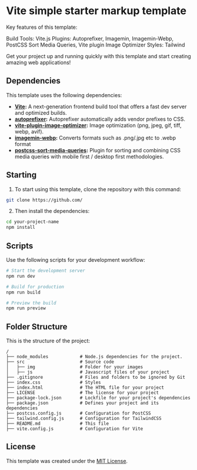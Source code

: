 # Vite simple starter markup template

Key features of this template:

Build Tools: Vite.js
Plugins: Autoprefixer, Imagemin, Imagemin-Webp, PostCSS Sort Media Queries, Vite plugin Image Optimizer
Styles: Tailwind


Get your project up and running quickly with this template and start creating amazing web applications!

## Dependencies

This template uses the following dependencies:

- **[Vite](https://vitejs.dev/):** A next-generation frontend build tool that offers a fast dev server and optimized builds.
- **[autoprefixer](https://www.npmjs.com/package/autoprefixer):** Autoprefixer automatically adds vendor prefixes to CSS.
- **[vite-plugin-image-optimizer](https://github.com/FatehAK/vite-plugin-image-optimizer):** Image optimization (png, jpeg, gif, tiff, webp, avif). 
- **[imagemin-webp](https://www.npmjs.com/package/imagemin-webp):** Converts formats such as .png/.jpg etc to .webp format
- **[postcss-sort-media-queries](https://www.npmjs.com/package/postcss-sort-media-queries):** Plugin for sorting and combining CSS media queries with mobile first / desktop first methodologies.

## Starting

1. To start using this template, clone the repository with this command:

```bash
git clone https://github.com/
```

2. Then install the dependencies:

```bash
cd your-project-name
npm install
```


## Scripts

Use the following scripts for your development workflow:

```bash
# Start the development server
npm run dev

# Build for production
npm run build

# Preview the build
npm run preview
```

## Folder Structure

This is the structure of the project:

```plaintext
/
├── node_modules            # Node.js dependencies for the project.
├── src                     # Source code
│   ├── img                 # Folder for your images
│   ├── js                  # Javascript files of your project
├── .gitignore              # Files and folders to be ignored by Git
├── index.css               # Styles
├── index.html              # The HTML file for your project
├── LICENSE                 # The license for your project
├── package-lock.json       # Lockfile for your project's dependencies
├── package.json            # Defines your project and its dependencies
├── postcss.config.js       # Configuration for PostCSS
├── tailwind.config.js      # Configuration for TailwindCSS
├── README.md               # This file
├── vite.config.js          # Configuration for Vite
```

## License

This template was created under the [MIT License](LICENSE).
